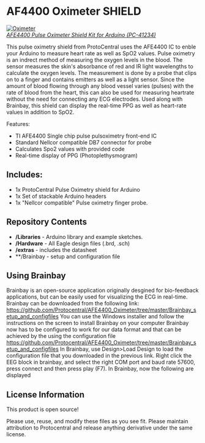 AF4400 Oximeter SHIELD 
================================

[![Oximeter](https://www.protocentral.com/3130-tm_thickbox_default/afe4400-pulse-oximeter-shield-kit-for-arduino.jpg)  
*AFE4400 Pulse Oximeter Shield Kit for Arduino (PC-41234)*](https://www.protocentral.com/biomedical/861-afe4400-pulse-oximeter-shield-kit-for-arduino-642078949425.html)

This pulse oximetry shield from ProtoCentral uses the AFE4400 IC to enble your Arduino to measure heart rate as well as SpO2 values.
Pulse oximetry is an indrect method of measuring the oxygen levels in the blood. The sensor measures the skin's absorbance of red and IR light wavelengths to calculate the oxygen levels. The measurement is done by a probe that clips on to a finger and contains emitters as well as a light sensor.
Since the amount of blood flowing through any blood vessel varies (pulses) with the rate of blood from the heart, this can also be used for measuring heartrate without the need for connecting any ECG electrodes. 
Used along with Brainbay, this shield can display the real-time PPG as well as heart-rate values in addition to SpO2.

Features:
* TI AFE4400 Single chip pulse pulsoximetry front-end IC
* Standard Nellcor compatible DB7 connector for probe
* Calculates Spo2 values with provided code
* Real-time display of PPG (Photoplethysmogram)

Includes:
----------
* 1x ProtoCentral Pulse Oximetry shield for Arduino
* 1x Set of stackable Arduino headers
* 1x "Nellcor compatible" Pulse oximetry finger probe. 

Repository Contents
-------------------
* **/Libraries** - Arduino library and example sketches.
* **/Hardware** - All Eagle design files (.brd, .sch)
* **/extras** - includes the datasheet
* **/Brainbay - setup  and configuration file
 
 Using Brainbay
 ----------------
 Brainbay is an open-source application originally desgined for bio-feedback applications, but can be easily used for visualizing the ECG in real-time. Brainbay can be downloaded from the following link:
 https://github.com/Protocentral/AFE4400_Oximeter/tree/master/Brainbay_setup_and_configfiles
You can use the Windows installer and follow the instructions on the screen to install Brainbay on your computer
Brainbay now has to be configured to work for our data format and that can be achieved by the using the configuration file  https://github.com/Protocentral/AFE4400_Oximeter/tree/master/Brainbay_setup_and_configfiles 
In Brainbay, use Design>Load Design to load the configuration file that you downloaded in the previous link.
Right click the EEG block in brainbay, and select the right COM port and baud rate 57600, press connect and then press play (F7). In Brainbay, now the following are displayed

License Information
-------------------
This product is open source!

Please use, reuse, and modify these files as you see fit. Please maintain attribution to Protocentral and release anything derivative under the same license.
